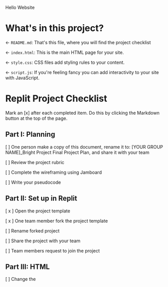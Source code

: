 Hello Website

# What's in this project?
← `README.md`: That's this file, where you will find the project checklist

← `index.html`: This is the main HTML page for your site.

← `style.css`: CSS files add styling rules to your content.

← `script.js`: If you're feeling fancy you can add interactivity to your site with JavaScript.


# Replit Project Checklist
Mark an [x] after each completed item. Do this by clicking the Markdown button at the top of the page.


## Part I: Planning
[ ] One person make a copy of this document, rename it to: [YOUR GROUP NAME]_Bright Project Final Project Plan, and share it with your team

[ ] Review the project rubric

[ ] Complete the wireframing using Jamboard

[ ] Write your pseudocode


## Part II: Set up in Replit
[ x ] Open the project template

[ x ] One team member fork the project template

[ ] Rename forked project

[ ] Share the project with your team

[ ] Team members request to join the project


## Part III: HTML
[ ] Change the <title> tag to your team’s project name

[ ] Add the structure of your main page, including text, buttons, input boxes, etc.

[ ] Give your HTML elements relevant class names.


## Optional:

[ ] To create a second page (apart from your homepage), duplicate the index.html page by clicking on the three dots next to the file and select ‘Duplicate’

[ ] Create a navigation bar that will link all your pages together.


## Part IV: CSS
[ ] Choose 2-4 colors for your theme and add them as font or background colors → make sure to consider accessibility for the user

[ ] Add flexbox to your navigation bar.

[ ] Add at least 1 Google Font.


## Part V: jQuery/JavaScript
Add interactivity to your webpage! You must have at least 3 JavaScript (including iQuery) components.

[ ] JavaScript/jQuery component #1

[ ] JavaScript/jQuery component #2

[ ] JavaScript/jQuery component #3